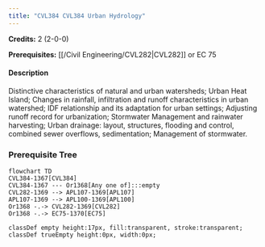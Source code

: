 ```yaml
---
title: "CVL384 CVL384 Urban Hydrology"
---
```

**Credits:** 2 (2-0-0)

**Prerequisites:** [[/Civil Engineering/CVL282|CVL282]] or EC 75

#### Description
Distinctive characteristics of natural and urban watersheds; Urban Heat Island; Changes in rainfall, infiltration and runoff characteristics in urban watershed; IDF relationship and its adaptation for urban settings; Adjusting runoff record for urbanization; Stormwater Management and rainwater harvesting; Urban drainage: layout, structures, flooding and control, combined sewer overflows, sedimentation; Management of stormwater.

### Prerequisite Tree

```mermaid
flowchart TD
CVL384-1367[CVL384]
CVL384-1367 --- Or1368[Any one of]:::empty
CVL282-1369 --> APL107-1369[APL107]
APL107-1369 --> APL100-1369[APL100]
Or1368 -.-> CVL282-1369[CVL282]
Or1368 -.-> EC75-1370[EC75]

classDef empty height:17px, fill:transparent, stroke:transparent;
classDef trueEmpty height:0px, width:0px;
```